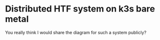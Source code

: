 # Distributed HTF system on k3s bare metal

You really think I would share the diagram for such a system publicly?

